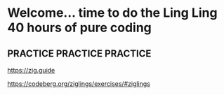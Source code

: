 # Welcome... time to do the Ling Ling 40 hours of pure coding
## PRACTICE PRACTICE PRACTICE

https://zig.guide

https://codeberg.org/ziglings/exercises/#ziglings